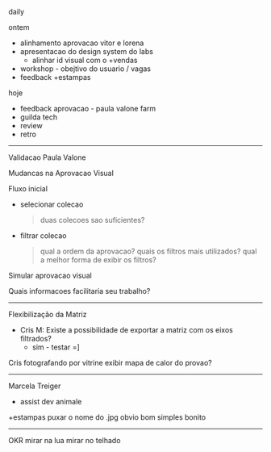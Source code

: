 daily

ontem
- alinhamento aprovacao vitor e lorena
- apresentacao do design system do labs
	- alinhar id visual com o +vendas
- workshop - obejtivo do usuario / vagas
- feedback +estampas

hoje
- feedback aprovacao - paula valone farm
- guilda tech
- review
- retro

---


Validacao Paula Valone

Mudancas na Aprovacao Visual

Fluxo inicial

- selecionar colecao
	> duas colecoes sao suficientes?

- filtrar colecao
	>qual a ordem da aprovacao?
	> quais os filtros mais utilizados?
	> qual a melhor forma de exibir os filtros?


Simular aprovacao visual

Quais informacoes facilitaria seu trabalho?


---

Flexibilização da Matriz
- Cris M: Existe a possibilidade de exportar a matriz com os eixos filtrados?
	- sim - testar =]

Cris
fotografando por vitrine
exibir mapa de calor do provao?

---

Marcela Treiger
- assist dev animale

+estampas
puxar o nome do .jpg
obvio bom
simples
bonito

---

OKR
mirar na lua
mirar no telhado
